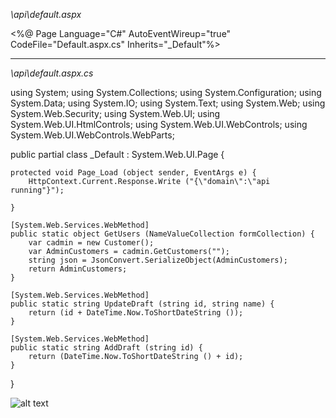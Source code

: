*\api\default.aspx*

<%@ Page Language="C#" AutoEventWireup="true" CodeFile="Default.aspx.cs" Inherits="_Default"%><head runat="server"/>



****
*\api\default.aspx.cs*

using System;
using System.Collections;
using System.Configuration;
using System.Data;
using System.IO;
using System.Text;
using System.Web;
using System.Web.Security;
using System.Web.UI;
using System.Web.UI.HtmlControls;
using System.Web.UI.WebControls;
using System.Web.UI.WebControls.WebParts;

public partial class _Default : System.Web.UI.Page {

    protected void Page_Load (object sender, EventArgs e) {
        HttpContext.Current.Response.Write ("{\"domain\":\"api running"}");

    }

    [System.Web.Services.WebMethod]
    public static object GetUsers (NameValueCollection formCollection) {
        var cadmin = new Customer();
        var AdminCustomers = cadmin.GetCustomers("");
        string json = JsonConvert.SerializeObject(AdminCustomers);
        return AdminCustomers;
    }
    
    [System.Web.Services.WebMethod]
    public static string UpdateDraft (string id, string name) {
        return (id + DateTime.Now.ToShortDateString ());
    }

    [System.Web.Services.WebMethod]
    public static string AddDraft (string id) {
        return (DateTime.Now.ToShortDateString () + id);
    }
}


![alt text](https://github.com/RaviRamDhali/programming-procedure/blob/master/Snippets/ASPX/WebMethod/WebMethod-REST.jpg)

